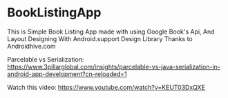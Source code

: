 # BookListingApp
This is Simple Book Listing App made with using Google Book's Api, And Layout Designing With Android.support Design Library Thanks to Androidhive.com    
       
Parcelable vs Serialization: https://www.3pillarglobal.com/insights/parcelable-vs-java-serialization-in-android-app-development?cn-reloaded=1     
      
Watch this video: https://www.youtube.com/watch?v=KEUT03DxQXE
